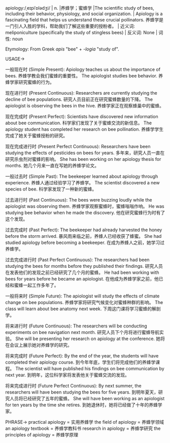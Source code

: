 apiology:/ˌeɪpiˈɒlədʒi/ | n. |养蜂学；蜜蜂学 |The scientific study of bees, including their behavior, physiology, and social organization.  | Apiology is a fascinating field that helps us understand these crucial pollinators. 养蜂学是一门引人入胜的学科，帮助我们了解这些重要的授粉者。 | 近义词:  meliponiculture (specifically the study of stingless bees) | 反义词: None | 词性: noun

Etymology:  From Greek *apis* "bee" + *-logia* "study of".

USAGE->

一般现在时 (Simple Present):
Apiology teaches us about the importance of bees. 养蜂学教会我们蜜蜂的重要性。
The apiologist studies bee behavior. 养蜂学家研究蜜蜂的行为。

现在进行时 (Present Continuous):
Researchers are currently studying the decline of bee populations. 研究人员目前正在研究蜜蜂数量的下降。
The apiologist is observing the bees in the hive. 养蜂学家正在观察蜂巢中的蜜蜂。

现在完成时 (Present Perfect):
Scientists have discovered new information about bee communication. 科学家们发现了关于蜜蜂交流的新信息。
The apiology student has completed her research on bee pollination. 养蜂学学生完成了她关于蜜蜂授粉的研究。

现在完成进行时 (Present Perfect Continuous):
Researchers have been studying the effects of pesticides on bees for years.  多年来，研究人员一直在研究杀虫剂对蜜蜂的影响。
She has been working on her apiology thesis for months. 她几个月来一直在写她的养蜂学论文。

一般过去时 (Simple Past):
The beekeeper learned about apiology through experience. 养蜂人通过经验学习了养蜂学。
The scientist discovered a new species of bee. 科学家发现了一种新的蜜蜂。

过去进行时 (Past Continuous):
The bees were buzzing loudly while the apiologist was observing them. 养蜂学家观察蜜蜂时，蜜蜂嗡嗡作响。
He was studying bee behavior when he made the discovery. 他在研究蜜蜂行为时有了这个发现。


过去完成时 (Past Perfect):
The beekeeper had already harvested the honey before the storm arrived.  暴风雨来临之前，养蜂人已经收获了蜂蜜。
She had studied apiology before becoming a beekeeper. 在成为养蜂人之前，她学习过养蜂学。

过去完成进行时 (Past Perfect Continuous):
The researchers had been studying the bees for months before they published their findings. 研究人员在发表他们的发现之前已经研究了几个月的蜜蜂。
He had been working with bees for years before he became an apiologist.  在他成为养蜂学家之前，他已经和蜜蜂一起工作多年了。

一般将来时 (Simple Future):
The apiologist will study the effects of climate change on bee populations.  养蜂学家将研究气候变化对蜜蜂种群的影响。
The class will learn about bee anatomy next week.  下周这门课将学习蜜蜂的解剖学。

将来进行时 (Future Continuous):
The researchers will be conducting experiments on bee navigation next month.  研究人员下个月将进行蜜蜂导航实验。
She will be presenting her research on apiology at the conference. 她将在会议上展示她对养蜂学的研究。

将来完成时 (Future Perfect):
By the end of the year, the students will have completed their apiology course. 到今年年底，学生们将完成他们的养蜂学课程。
The scientist will have published his findings on bee communication by next year.  到明年，这位科学家将发表他关于蜜蜂交流的发现。

将来完成进行时 (Future Perfect Continuous):
By next summer, the researchers will have been studying the bees for five years. 到明年夏天，研究人员将已经研究了五年的蜜蜂。
She will have been working as an apiologist for ten years by the time she retires. 到她退休时，她将已经做了十年的养蜂学家。


PHRASE->
practical apiology = 实用养蜂学
the field of apiology = 养蜂学领域
an apiology textbook = 养蜂学教科书
research in apiology = 养蜂学研究
the principles of apiology = 养蜂学原理
